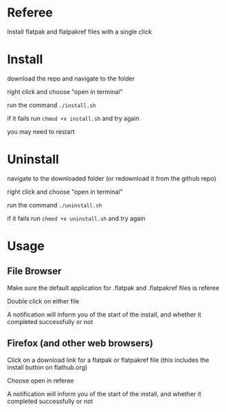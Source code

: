 # Referee
 Install flatpak and flatpakref files with a single click

# Install

download the repo and navigate to the folder

right click and choose "open in terminal"

run the command ```./install.sh```

if it fails run ```chmod +x install.sh``` and try again

you may need to restart

# Uninstall

navigate to the downloaded folder (or redownload it from the github repo)

right click and choose "open in terminal"

run the command ```./uninstall.sh```

if it fails run ```chmod +x uninstall.sh``` and try again

# Usage

## File Browser

Make sure the default application for .flatpak and .flatpakref files is referee

Double click on either file

A notification will inform you of the start of the install, and whether it completed successfully or not

## Firefox (and other web browsers)

Click on a download link for a flatpak or flatpakref file (this includes the install button on flathub.org)

Choose open in referee

A notification will inform you of the start of the install, and whether it completed successfully or not





